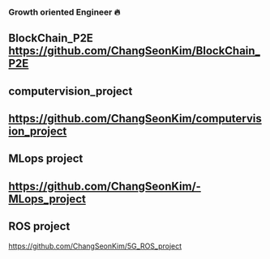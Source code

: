 ### Growth oriented Engineer 🔥
BlockChain_P2E
https://github.com/ChangSeonKim/BlockChain_P2E
--
computervision_project 
--
https://github.com/ChangSeonKim/computervision_project
--
MLops project
--
https://github.com/ChangSeonKim/-MLops_project
--
ROS project
--
https://github.com/ChangSeonKim/5G_ROS_project


<!--
**ChangSeonKim/ChangSeonKim** is a ✨ _special_ ✨ repository because its `README.md` (this file) appears on your GitHub profile.

Here are some ideas to get you started:

- 🔭 I’m currently working on ...
- 🌱 I’m currently learning ...
- 👯 I’m looking to collaborate on ...
- 🤔 I’m looking for help with ...
- 💬 Ask me about ...
- 📫 How to reach me: ...
- 😄 Pronouns: ...
- ⚡ Fun fact: ...
-->
